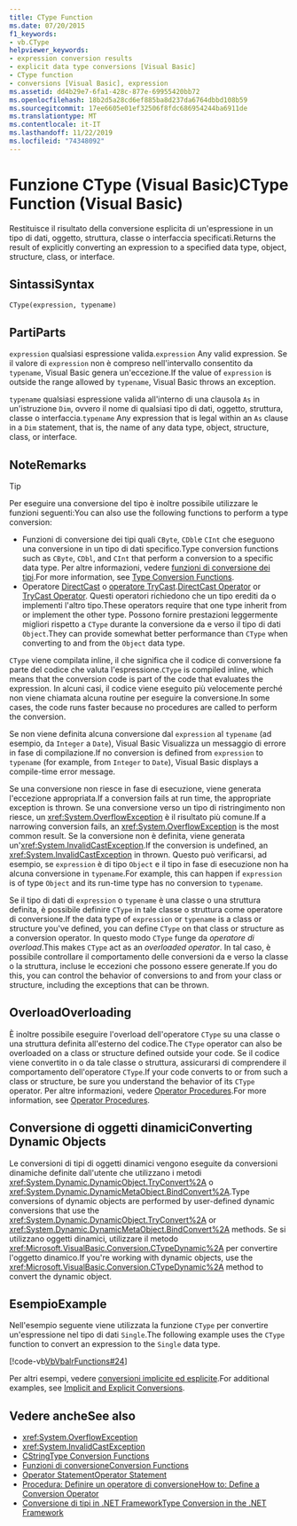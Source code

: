 ```yaml
---
title: CType Function
ms.date: 07/20/2015
f1_keywords:
- vb.CType
helpviewer_keywords:
- expression conversion results
- explicit data type conversions [Visual Basic]
- CType function
- conversions [Visual Basic], expression
ms.assetid: dd4b29e7-6fa1-428c-877e-69955420bb72
ms.openlocfilehash: 18b2d5a28cd6ef885ba8d237da6764dbbd108b59
ms.sourcegitcommit: 17ee6605e01ef32506f8fdc686954244ba6911de
ms.translationtype: MT
ms.contentlocale: it-IT
ms.lasthandoff: 11/22/2019
ms.locfileid: "74348092"
---
```

# <a name="ctype-function-visual-basic"></a><span data-ttu-id="14b5e-102">Funzione CType (Visual Basic)</span><span class="sxs-lookup"><span data-stu-id="14b5e-102">CType Function (Visual Basic)</span></span>

<span data-ttu-id="14b5e-103">Restituisce il risultato della conversione esplicita di un'espressione in un tipo di dati, oggetto, struttura, classe o interfaccia specificati.</span><span class="sxs-lookup"><span data-stu-id="14b5e-103">Returns the result of explicitly converting an expression to a specified data type, object, structure, class, or interface.</span></span>

## <a name="syntax"></a><span data-ttu-id="14b5e-104">Sintassi</span><span class="sxs-lookup"><span data-stu-id="14b5e-104">Syntax</span></span>

```vb
CType(expression, typename)
```

## <a name="parts"></a><span data-ttu-id="14b5e-105">Parti</span><span class="sxs-lookup"><span data-stu-id="14b5e-105">Parts</span></span>

<span data-ttu-id="14b5e-106">`expression` qualsiasi espressione valida.</span><span class="sxs-lookup"><span data-stu-id="14b5e-106">`expression` Any valid expression.</span></span> <span data-ttu-id="14b5e-107">Se il valore di `expression` non è compreso nell'intervallo consentito da `typename`, Visual Basic genera un'eccezione.</span><span class="sxs-lookup"><span data-stu-id="14b5e-107">If the value of `expression` is outside the range allowed by `typename`, Visual Basic throws an exception.</span></span>

<span data-ttu-id="14b5e-108">`typename` qualsiasi espressione valida all'interno di una clausola `As` in un'istruzione `Dim`, ovvero il nome di qualsiasi tipo di dati, oggetto, struttura, classe o interfaccia.</span><span class="sxs-lookup"><span data-stu-id="14b5e-108">`typename` Any expression that is legal within an `As` clause in a `Dim` statement, that is, the name of any data type, object, structure, class, or interface.</span></span>

## <a name="remarks"></a><span data-ttu-id="14b5e-109">Note</span><span class="sxs-lookup"><span data-stu-id="14b5e-109">Remarks</span></span>

> [!TIP]
> <span data-ttu-id="14b5e-110">Per eseguire una conversione del tipo è inoltre possibile utilizzare le funzioni seguenti:</span><span class="sxs-lookup"><span data-stu-id="14b5e-110">You can also use the following functions to perform a type conversion:</span></span>
>
> - <span data-ttu-id="14b5e-111">Funzioni di conversione dei tipi quali `CByte`, `CDbl`e `CInt` che eseguono una conversione in un tipo di dati specifico.</span><span class="sxs-lookup"><span data-stu-id="14b5e-111">Type conversion functions such as `CByte`, `CDbl`, and `CInt` that perform a conversion to a specific data type.</span></span> <span data-ttu-id="14b5e-112">Per altre informazioni, vedere [funzioni di conversione dei tipi](../../../visual-basic/language-reference/functions/type-conversion-functions.md).</span><span class="sxs-lookup"><span data-stu-id="14b5e-112">For more information, see [Type Conversion Functions](../../../visual-basic/language-reference/functions/type-conversion-functions.md).</span></span>
> - <span data-ttu-id="14b5e-113">Operatore [DirectCast](../../../visual-basic/language-reference/operators/directcast-operator.md) o [operatore TryCast](../../../visual-basic/language-reference/operators/trycast-operator.md).</span><span class="sxs-lookup"><span data-stu-id="14b5e-113">[DirectCast Operator](../../../visual-basic/language-reference/operators/directcast-operator.md) or [TryCast Operator](../../../visual-basic/language-reference/operators/trycast-operator.md).</span></span> <span data-ttu-id="14b5e-114">Questi operatori richiedono che un tipo erediti da o implementi l'altro tipo.</span><span class="sxs-lookup"><span data-stu-id="14b5e-114">These operators require that one type inherit from or implement the other type.</span></span> <span data-ttu-id="14b5e-115">Possono fornire prestazioni leggermente migliori rispetto a `CType` durante la conversione da e verso il tipo di dati `Object`.</span><span class="sxs-lookup"><span data-stu-id="14b5e-115">They can provide somewhat better performance than `CType` when converting to and from the `Object` data type.</span></span>

<span data-ttu-id="14b5e-116">`CType` viene compilata inline, il che significa che il codice di conversione fa parte del codice che valuta l'espressione.</span><span class="sxs-lookup"><span data-stu-id="14b5e-116">`CType` is compiled inline, which means that the conversion code is part of the code that evaluates the expression.</span></span> <span data-ttu-id="14b5e-117">In alcuni casi, il codice viene eseguito più velocemente perché non viene chiamata alcuna routine per eseguire la conversione.</span><span class="sxs-lookup"><span data-stu-id="14b5e-117">In some cases, the code runs faster because no procedures are called to perform the conversion.</span></span>

<span data-ttu-id="14b5e-118">Se non viene definita alcuna conversione dal `expression` al `typename` (ad esempio, da `Integer` a `Date`), Visual Basic Visualizza un messaggio di errore in fase di compilazione.</span><span class="sxs-lookup"><span data-stu-id="14b5e-118">If no conversion is defined from `expression` to `typename` (for example, from `Integer` to `Date`), Visual Basic displays a compile-time error message.</span></span>

<span data-ttu-id="14b5e-119">Se una conversione non riesce in fase di esecuzione, viene generata l'eccezione appropriata.</span><span class="sxs-lookup"><span data-stu-id="14b5e-119">If a conversion fails at run time, the appropriate exception is thrown.</span></span> <span data-ttu-id="14b5e-120">Se una conversione verso un tipo di ristringimento non riesce, un <xref:System.OverflowException> è il risultato più comune.</span><span class="sxs-lookup"><span data-stu-id="14b5e-120">If a narrowing conversion fails, an <xref:System.OverflowException> is the most common result.</span></span> <span data-ttu-id="14b5e-121">Se la conversione non è definita, viene generata un'<xref:System.InvalidCastException>.</span><span class="sxs-lookup"><span data-stu-id="14b5e-121">If the conversion is undefined, an <xref:System.InvalidCastException> in thrown.</span></span> <span data-ttu-id="14b5e-122">Questo può verificarsi, ad esempio, se `expression` è di tipo `Object` e il tipo in fase di esecuzione non ha alcuna conversione in `typename`.</span><span class="sxs-lookup"><span data-stu-id="14b5e-122">For example, this can happen  if `expression` is of type `Object` and its run-time type has no conversion to `typename`.</span></span>

<span data-ttu-id="14b5e-123">Se il tipo di dati di `expression` o `typename` è una classe o una struttura definita, è possibile definire `CType` in tale classe o struttura come operatore di conversione.</span><span class="sxs-lookup"><span data-stu-id="14b5e-123">If the data type of `expression` or `typename` is a class or structure you've defined, you can define `CType` on that class or structure as a conversion operator.</span></span> <span data-ttu-id="14b5e-124">In questo modo `CType` funge da *operatore di overload*.</span><span class="sxs-lookup"><span data-stu-id="14b5e-124">This makes `CType` act as an *overloaded operator*.</span></span> <span data-ttu-id="14b5e-125">In tal caso, è possibile controllare il comportamento delle conversioni da e verso la classe o la struttura, incluse le eccezioni che possono essere generate.</span><span class="sxs-lookup"><span data-stu-id="14b5e-125">If you do this, you can control the behavior of conversions to and from your class or structure, including the exceptions that can be thrown.</span></span>

## <a name="overloading"></a><span data-ttu-id="14b5e-126">Overload</span><span class="sxs-lookup"><span data-stu-id="14b5e-126">Overloading</span></span>

<span data-ttu-id="14b5e-127">È inoltre possibile eseguire l'overload dell'operatore `CType` su una classe o una struttura definita all'esterno del codice.</span><span class="sxs-lookup"><span data-stu-id="14b5e-127">The `CType` operator can also be overloaded on a class or structure defined outside your code.</span></span> <span data-ttu-id="14b5e-128">Se il codice viene convertito in o da tale classe o struttura, assicurarsi di comprendere il comportamento dell'operatore `CType`.</span><span class="sxs-lookup"><span data-stu-id="14b5e-128">If your code converts to or from such a class or structure, be sure you understand the behavior of its `CType` operator.</span></span> <span data-ttu-id="14b5e-129">Per altre informazioni, vedere [Operator Procedures](../../../visual-basic/programming-guide/language-features/procedures/operator-procedures.md).</span><span class="sxs-lookup"><span data-stu-id="14b5e-129">For more information, see [Operator Procedures](../../../visual-basic/programming-guide/language-features/procedures/operator-procedures.md).</span></span>

## <a name="converting-dynamic-objects"></a><span data-ttu-id="14b5e-130">Conversione di oggetti dinamici</span><span class="sxs-lookup"><span data-stu-id="14b5e-130">Converting Dynamic Objects</span></span>

<span data-ttu-id="14b5e-131">Le conversioni di tipi di oggetti dinamici vengono eseguite da conversioni dinamiche definite dall'utente che utilizzano i metodi <xref:System.Dynamic.DynamicObject.TryConvert%2A> o <xref:System.Dynamic.DynamicMetaObject.BindConvert%2A>.</span><span class="sxs-lookup"><span data-stu-id="14b5e-131">Type conversions of dynamic objects are performed by user-defined dynamic conversions that use the <xref:System.Dynamic.DynamicObject.TryConvert%2A> or <xref:System.Dynamic.DynamicMetaObject.BindConvert%2A> methods.</span></span> <span data-ttu-id="14b5e-132">Se si utilizzano oggetti dinamici, utilizzare il metodo <xref:Microsoft.VisualBasic.Conversion.CTypeDynamic%2A> per convertire l'oggetto dinamico.</span><span class="sxs-lookup"><span data-stu-id="14b5e-132">If you're working with dynamic objects, use the <xref:Microsoft.VisualBasic.Conversion.CTypeDynamic%2A> method to convert the dynamic object.</span></span>

## <a name="example"></a><span data-ttu-id="14b5e-133">Esempio</span><span class="sxs-lookup"><span data-stu-id="14b5e-133">Example</span></span>

<span data-ttu-id="14b5e-134">Nell'esempio seguente viene utilizzata la funzione `CType` per convertire un'espressione nel tipo di dati `Single`.</span><span class="sxs-lookup"><span data-stu-id="14b5e-134">The following example uses the `CType` function to convert an expression to the `Single` data type.</span></span>

[!code-vb[VbVbalrFunctions#24](~/samples/snippets/visualbasic/VS_Snippets_VBCSharp/VbVbalrFunctions/VB/Class1.vb#24)]

<span data-ttu-id="14b5e-135">Per altri esempi, vedere [conversioni implicite ed esplicite](../../../visual-basic/programming-guide/language-features/data-types/implicit-and-explicit-conversions.md).</span><span class="sxs-lookup"><span data-stu-id="14b5e-135">For additional examples, see [Implicit and Explicit Conversions](../../../visual-basic/programming-guide/language-features/data-types/implicit-and-explicit-conversions.md).</span></span>

## <a name="see-also"></a><span data-ttu-id="14b5e-136">Vedere anche</span><span class="sxs-lookup"><span data-stu-id="14b5e-136">See also</span></span>

- <xref:System.OverflowException>
- <xref:System.InvalidCastException>
- [<span data-ttu-id="14b5e-137">CString</span><span class="sxs-lookup"><span data-stu-id="14b5e-137">Type Conversion Functions</span></span>](../../../visual-basic/language-reference/functions/type-conversion-functions.md)
- [<span data-ttu-id="14b5e-138">Funzioni di conversione</span><span class="sxs-lookup"><span data-stu-id="14b5e-138">Conversion Functions</span></span>](../../../visual-basic/language-reference/functions/conversion-functions.md)
- [<span data-ttu-id="14b5e-139">Operator Statement</span><span class="sxs-lookup"><span data-stu-id="14b5e-139">Operator Statement</span></span>](../../../visual-basic/language-reference/statements/operator-statement.md)
- [<span data-ttu-id="14b5e-140">Procedura: Definire un operatore di conversione</span><span class="sxs-lookup"><span data-stu-id="14b5e-140">How to: Define a Conversion Operator</span></span>](../../../visual-basic/programming-guide/language-features/procedures/how-to-define-a-conversion-operator.md)
- [<span data-ttu-id="14b5e-141">Conversione di tipi in .NET Framework</span><span class="sxs-lookup"><span data-stu-id="14b5e-141">Type Conversion in the .NET Framework</span></span>](../../../standard/base-types/type-conversion.md)
